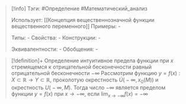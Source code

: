 > [!info]
> Тэги: #Определение #Математический_анализ   
> 
> Использует: [[Концепция вещественнозначной функции вещественного переменного]]
> Примеры: *-*
> 
> Типы: *-*
> Свойства: *-*
> Конструкции: *-*
> 
> Эквивалентности: *-*
> Обобщения: *-*

> [!definition]+ Определение интуитивное предела функции при $x$ стремящемся к отрицательной бесконечности равный отрицательной бесконечности $-\infty$
> Рассмотрим функцию $y=f(x):X \subset \mathbb{R}\rightarrow Y \subset \mathbb{R}$, проколотую окрестность $\dot U\big(-\infty, x_0(M)\big)$ и окрестность $U\big(-\infty, M\big)$. Тогда число $-\infty$ является пределом функции $y = f(x)$ при $x \to -\infty$, если $\displaystyle\lim_{x \to -\infty} f(x) = -\infty$   